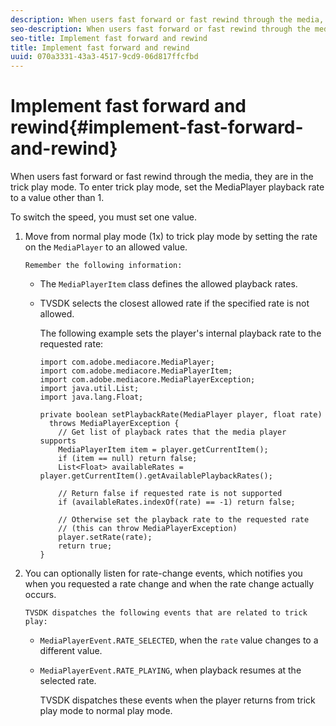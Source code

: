 ```yaml
---
description: When users fast forward or fast rewind through the media, they are in the trick play mode. To enter trick play mode, set the MediaPlayer playback rate to a value other than 1.
seo-description: When users fast forward or fast rewind through the media, they are in the trick play mode. To enter trick play mode, set the MediaPlayer playback rate to a value other than 1.
seo-title: Implement fast forward and rewind
title: Implement fast forward and rewind
uuid: 070a3331-43a3-4517-9cd9-06d817ffcfbd
---
```


# Implement fast forward and rewind{#implement-fast-forward-and-rewind}

When users fast forward or fast rewind through the media, they are in the trick play mode. To enter trick play mode, set the MediaPlayer playback rate to a value other than 1.

To switch the speed, you must set one value. 

1. Move from normal play mode (1x) to trick play mode by setting the rate on the `MediaPlayer` to an allowed value.

       Remember the following information:

    * The `MediaPlayerItem` class defines the allowed playback rates. 
    * TVSDK selects the closest allowed rate if the specified rate is not allowed.

       The following example sets the player's internal playback rate to the requested rate:     
    
       ```    
       import com.adobe.mediacore.MediaPlayer; 
       import com.adobe.mediacore.MediaPlayerItem; 
       import com.adobe.mediacore.MediaPlayerException; 
       import java.util.List; 
       import java.lang.Float; 
        
       private boolean setPlaybackRate(MediaPlayer player, float rate)  
         throws MediaPlayerException { 
           // Get list of playback rates that the media player supports 
           MediaPlayerItem item = player.getCurrentItem(); 
           if (item == null) return false; 
           List<Float> availableRates = player.getCurrentItem().getAvailablePlaybackRates(); 
        
           // Return false if requested rate is not supported 
           if (availableRates.indexOf(rate) == -1) return false; 
        
           // Otherwise set the playback rate to the requested rate  
           // (this can throw MediaPlayerException) 
           player.setRate(rate); 
           return true; 
       }
       ```

1. You can optionally listen for rate-change events, which notifies you when you requested a rate change and when the rate change actually occurs.

       TVSDK dispatches the following events that are related to trick play:

    * `MediaPlayerEvent.RATE_SELECTED`, when the `rate` value changes to a different value. 
    
    * `MediaPlayerEvent.RATE_PLAYING`, when playback resumes at the selected rate.

       TVSDK dispatches these events when the player returns from trick play mode to normal play mode. 
    
